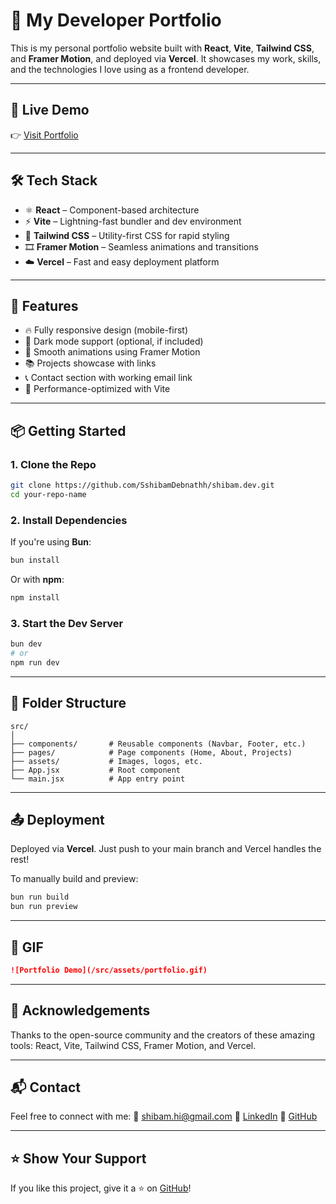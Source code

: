 # 💼 My Developer Portfolio

This is my personal portfolio website built with **React**, **Vite**, **Tailwind CSS**, and **Framer Motion**, and deployed via **Vercel**. It showcases my work, skills, and the technologies I love using as a frontend developer.

---

## 🚀 Live Demo

👉 [Visit Portfolio](https://shibam-dev.vercel.app/)

---

## 🛠️ Tech Stack

* ⚛️ **React** – Component-based architecture
* ⚡ **Vite** – Lightning-fast bundler and dev environment
* 💨 **Tailwind CSS** – Utility-first CSS for rapid styling
* 🎞️ **Framer Motion** – Seamless animations and transitions
* ☁️ **Vercel** – Fast and easy deployment platform

---

## 📁 Features

* 🔥 Fully responsive design (mobile-first)
* 🌙 Dark mode support (optional, if included)
* 🧠 Smooth animations using Framer Motion
* 📚 Projects showcase with links
* 📞 Contact section with working email link
* 🎯 Performance-optimized with Vite

---

## 📦 Getting Started

### 1. Clone the Repo

```bash
git clone https://github.com/SshibamDebnathh/shibam.dev.git
cd your-repo-name
```

### 2. Install Dependencies

If you're using **Bun**:

```bash
bun install
```

Or with **npm**:

```bash
npm install
```

### 3. Start the Dev Server

```bash
bun dev
# or
npm run dev
```

---

## 🧱 Folder Structure

```
src/
│
├── components/       # Reusable components (Navbar, Footer, etc.)
├── pages/            # Page components (Home, About, Projects)
├── assets/           # Images, logos, etc.
├── App.jsx           # Root component
└── main.jsx          # App entry point
```

---

## 📤 Deployment

Deployed via **Vercel**. Just push to your main branch and Vercel handles the rest!

To manually build and preview:

```bash
bun run build
bun run preview
```

---

## 🎥 GIF 


```md
![Portfolio Demo](/src/assets/portfolio.gif)
```

---

## 🙌 Acknowledgements

Thanks to the open-source community and the creators of these amazing tools:
React, Vite, Tailwind CSS, Framer Motion, and Vercel.

---

## 📬 Contact

Feel free to connect with me:
📧 [shibam.hi@gmail.com](mailto:shibam.hi@gmail.com)
🔗 [LinkedIn](https://www.linkedin.com/in/shibam-debnath-aa5a12151/)
🐙 [GitHub](https://github.com/SshibamDebnathh)

---

## ⭐️ Show Your Support

If you like this project, give it a ⭐ on [GitHub](https://github.com/SshibamDebnathh/shibam.dev)!
